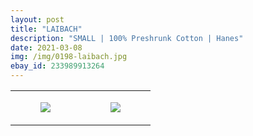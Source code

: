 ```yaml
---
layout: post
title: "LAIBACH"
description: "SMALL | 100% Preshrunk Cotton | Hanes"
date: 2021-03-08
img: /img/0198-laibach.jpg
ebay_id: 233989913264
---
```




<table style="width:100%;"><tr><td style="vertical-align:top;">
      <figure class="tmblr-full" data-orig-height="2048" data-orig-width="1365" data-orig-src="https://concertshirts.netlify.app/shirts/0198/0198-01.jpg"><img src="https://64.media.tumblr.com/94cccc8759b08719223bb1aaacb7a06c/9b50888bb3f11804-79/s540x810/bbd39868909bd426979c4fe1ae857cca045a8e04.jpg" data-orig-height="2048" data-orig-width="1365" data-orig-src="https://concertshirts.netlify.app/shirts/0198/0198-01.jpg"/></figure></td>
    <td style="vertical-align:top;">
      <figure class="tmblr-full" data-orig-height="2048" data-orig-width="1365" data-orig-src="https://concertshirts.netlify.app/shirts/0198/0198-02.jpg"><img src="https://64.media.tumblr.com/301a576f19ec5c0fd4147c5f41a474aa/9b50888bb3f11804-a1/s540x810/7355d9b007ee1d8f344a5ad96e222f47c706bf9d.jpg" data-orig-height="2048" data-orig-width="1365" data-orig-src="https://concertshirts.netlify.app/shirts/0198/0198-02.jpg"/></figure></td>
  </tr></table>
